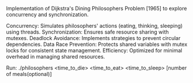 Implementation of Dijkstra's Dining Philosophers Problem [1965] to explore concurrency and synchronization.

Concurrency: Simulates philosophers' actions (eating, thinking, sleeping) using threads.
Synchronization: Ensures safe resource sharing with mutexes.
Deadlock Avoidance: Implements strategies to prevent circular dependencies.
Data Race Prevention: Protects shared variables with mutex locks for consistent state management.
Efficiency: Optimized for minimal overhead in managing shared resources.

Run:
./philosophers <philosophers> <time_to_die> <time_to_eat> <time_to_sleep> [number of meals(optional)]
